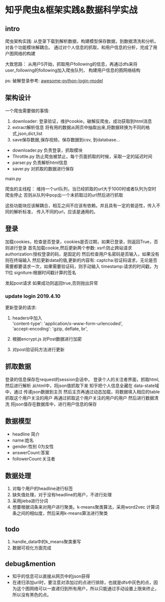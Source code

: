# 知乎爬虫&框架实践&数据科学实战

## intro

爬虫架构实践: 从登录下载到解析数据，构建模型保存数据，到数据清洗和分析。对各个功能模块解耦合。
通过对个人信息的抓取，和用户信息的分析，完成了用户图网络的构建

大致思路： 从用户S开始，抓取用户following的信息，再通过dfs来将user_following的following加入爬虫队列，
构建用户信息的图网络结构

ps: 破解登录参考: [awesome-python-login-model](https://github.com/CriseLYJ/awesome-python-login-model)

## 架构设计

一个爬虫需要做的事情:
1. downloader: 登录验证，维护cookie，破解反爬虫，成功获取到html消息
3. extract解析信息 将有用的数据从网页中抽取出来,将数据转换为不同的格式,json,dict,list
4. save保存数据,保存视频，保存数据到csv, 到database...

- downloader.py  负责登录，抓取模块
- Throttle.py 防止爬虫被禁止，每个页面抓取的时候，采取一定的延迟时间
- parser.py  负责解析html信息
- saver.py   对抓取的数据进行保存  

main.py

爬虫的主线程：
维持一个url队列，当已经抓取的url大于1000时或者队列为空时爬虫停止
否则从队列中pop出一个未抓取过的url然后进行抓取


这些功能块应该解耦合，相互之间不应该有依赖。并且具有一定的普适性，传入不同的解析标准，
传入不同的url，应该是通用的。

## 登录

加载cookies，检查是否登录，cookies是否过期，如果已登录，则返回True，否则进行登录
首先加载cookie,然后更新两个参数:
 xsrf:防止跨站请求
authorization:授权登录的码，是固定的
然后检查用户名密码是否输入，如果没有则在终端输入
然后更新data的值,更新的内容有:
captcha:验证码请求，无论是否需要都要请求一次，如果需要验证码，则手动输入
timestamp:请求的时间戳，为11位
signiture:根据时间戳计算的签名

发起post请求
如果成功则返回true,否则抛出异常


### update login  2019.4.10 

更新登录的请求:
1. headers中加入     
'content-type': 'application/x-www-form-urlencoded',  
'accept-encoding': 'gzip, deflate, br',

2. 根据encrypt.js 对Post数据进行加密
3. 对post验证码方法进行更新

## 抓取数据

登录的信息保存在request的session会话中，
登录个人的关注者界面，抓取html,然后进行解析
从html中，将json值抓取下来
知乎把个人信息全藏在 data-state域中，通过 传递json数据到主页
然后主页再通过动态加载，将数据填入相应的table
抓取这个用户关注的用户
再通过抓取这个用户关注的用户的用户
然后进行数据清洗
将json值存在数据库中，进行用户信息的保存

## 数据模型

- headline 简介
- name:姓名
- gender:性别 0为女性
- answerCount:答案
- followerCount:关注者

## 数据处理

1. 对每个用户的headline进行标签
2. 缺失值处理，对于没有headline的用户，不进行处理
3. 采用jieba进行分词
4. 想要根据词条来对用户进行聚类。k-means聚类算法，采用word2vec 计算词条之间的相似度，然后采用k-means算法进行聚类

## todo

1. handle_data中的k_means聚类重写
2. 数据可视化方面完成

## debug&mention

- 知乎的信息可以直接从网页中的json获得
- 在递归添加url时，要注意对添加过的点进行排除，也就是dfs中灰色的点，因为这个图网络可以一直递归到所有用户，所以只能通过手动设置上限来终止，
所以没有黑色的点。








